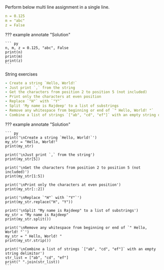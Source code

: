 Perform below multi line assignment in a single line.

``` yaml
n = 0.125
m = "abc"
z = False
```

??? example annotate "Solution"

    ``` py
    n, m, z = 0.125, "abc", False
    print(n)
    print(m)
    print(z)
    ```

<!-- end of question -->


String exercises

``` yaml
- Create a string `Hello, World!`
- Just print `,` from the string
- Get the characters from position 2 to position 5 (not included)
- Print only the characters at even position
- Replace `"H"` with `"Y"`
- Split 'My name is Rajdeep' to a list of substrings
- Remove any whitespace from beginning or end of `" Hello, World! "`
- Combine a list of strings `["ab", "cd", "ef"]` with an empty string delimitor
```

??? example annotate "Solution"

    ``` py
    print('\nCreate a string `Hello, World!`')
    my_str = "Hello, World!"
    print(my_str)

    print('\nJust print `,` from the string')
    print(my_str[5])

    print('\nGet the characters from position 2 to position 5 (not included)')
    print(my_str[1:5])

    print('\nPrint only the characters at even position')
    print(my_str[::2])

    print('\nReplace `"H"` with `"Y"`')
    print(my_str.replace("H", "Y"))

    print('\nSplit "My name is Rajdeep" to a list of substrings')
    my_str = "My name is Rajdeep"
    print(my_str.split())

    print('\nRemove any whitespace from beginning or end of `" Hello, World! "`')
    my_str = " Hello, World! "
    print(my_str.strip())

    print('\nCombine a list of strings `["ab", "cd", "ef"]` with an empty string delimitor')
    str_list = ["ab", "cd", "ef"]
    print(" ".join(str_list))
    ```

<!-- end of question -->
